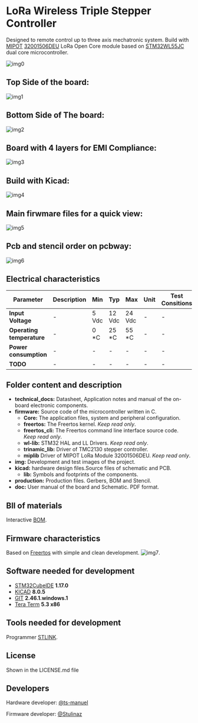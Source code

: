 <!-- For .md file development refers to https://docs.github.com/en -->
# LoRa Wireless Triple Stepper Controller

Designed to remote control up to three axis mechatronic system.
Build with [MIPOT](https://www.mipot.com) [32001506DEU](https://mipot.com/en/products/mip-series/dual-core/32001506deu/) LoRa Open Core module based on 
[STM32WL55JC](https://www.st.com/en/microcontrollers-microprocessors/stm32wl55cc.html) dual core microcontroller.

![img0](https://github.com/Stulinaz/LoRa-based-triple-stepper-board/blob/master/img/tmc2130_mip_HWREV1_ISO.png)

## Top Side of the board:

![img1](https://github.com/Stulinaz/LoRa-based-triple-stepper-board/blob/master/img/tmc2130_mip_HWREV1_TOP.png)

## Bottom Side of The board:

![img2](https://github.com/Stulinaz/LoRa-based-triple-stepper-board/blob/master/img/tmc2130_mip_HWREV1_BOT.png)

## Board with 4 layers for EMI Compliance:

![img3](https://github.com/Stulinaz/LoRa-based-triple-stepper-board/blob/master/img/SCH_REV1_LAYERS.png)

## Build with Kicad:

![img4](https://github.com/Stulinaz/LoRa-based-triple-stepper-board/blob/master/img/SCH_REV1_FULL.png)

## Main firwmare files for a quick view:

![img5](https://github.com/Stulinaz/LoRa-based-triple-stepper-board/blob/master/img/firmware_files.png)

## Pcb and stencil order on pcbway:

![img6](https://github.com/Stulinaz/LoRa-based-triple-stepper-board/blob/master/img/pcbway_order.png)

## Electrical characteristics

| Parameter                | Description | Min     | Typ     | Max     |  Unit            | Test Consitions |    
| ---                      |    ---      | ---     | ---     | ---     | ---              | ---             |   
|**Input Voltage**         | -           | 5 Vdc   | 12 Vdc  | 24 Vdc  | -                | -               |   
|**Operating temperature** | -           | 0 \*C   | 25 \*C  | 55 \*C  | -                | -               |
|**Power consumption**     | -           | -       | -       | -       | -                | -               |
|**TODO**                  | -           | -       | -       | -       | -                | -               |


## Folder content and description

- **technical_docs:** Datasheet, Application notes and manual of the on-board electronic components.
- **firmware:** Source code of the microcontroller written in C.
	- **Core:** The application files, system and peripheral configuration.
	- **freertos:** The Freertos kernel. *Keep read only*.
	- **freertos_cli:** The Freertos command line interface source code. *Keep read only*.
	- **wl-lib:** STM32 HAL and LL Drivers. *Keep read only*.
	- **trinamic_lib:** Driver of TMC2130 stepper controller.
	- **miplib** Driver of MIPOT LoRa Module 32001506DEU. *Keep read only*.
- **img:** Development and test images of the project.
- **kicad:** hardware design files.Source files of schematic and PCB.
	- **lib:** Symbols and footprints of the components.
- **production:** Production files. Gerbers, BOM and Stencil.
- **doc:**  User manual of the board and Schematic. PDF format.


## Bll of materials

Interactive [BOM](https://github.com/Stulinaz/LoRa-based-triple-stepper-board/blob/master/production/ibom.html).


## Firmware characteristics

Based on [Freertos](https://www.freertos.org) with simple and clean development.
![img7](https://github.com/Stulinaz/LoRa-based-triple-stepper-board/blob/master/img/fw_freertos.png).


## Software needed for development

- [STM32CubeIDE](https://www.st.com/en/development-tools/stm32cubeide.html) **1.17.0**
- [KICAD](https://www.kicad.org/) **8.0.5**
- [GIT](https://git-scm.com/) **2.46.1.windows.1**
- [Tera Term](https://teratermproject.github.io/index-en.html) **5.3 x86**


## Tools needed for development

Programmer [STLINK](https://www.st.com/en/development-tools/st-link-v2.html).


## License

Shown in the LICENSE.md file


## Developers

Hardware developer: [@ts-manuel](https://github.com/ts-manuel)

Firmware developer: [@Stulinaz](https://github.com/Stulinaz)